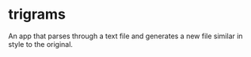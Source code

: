 # trigrams
An app that parses through a text file and generates a new file similar in style to the original.
